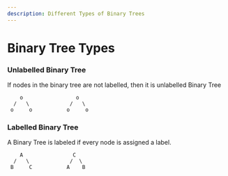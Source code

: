 ```yaml
---
description: Different Types of Binary Trees
---
```


# Binary Tree Types

### Unlabelled Binary Tree

If nodes in the binary tree are not labelled, then it is unlabelled Binary Tree

```
    o                 o
  /   \             /   \ 
 o     o           o     o 
```

### Labelled Binary Tree

A Binary Tree is labeled if every node is assigned a label.

```
    A                C
  /   \             /  \ 
 B     C           A    B 
```
